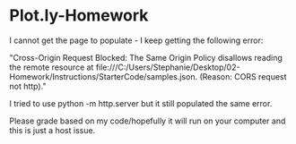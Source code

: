 # Plot.ly-Homework

I cannot get the page to populate - I keep getting the following error: 

 "Cross-Origin Request Blocked: The Same Origin Policy disallows reading the remote resource at file:///C:/Users/Stephanie/Desktop/02-Homework/Instructions/StarterCode/samples.json. (Reason: CORS request not http)."
 
 I tried to use python -m http.server but it still populated the same error.
 
 Please grade based on my code/hopefully it will run on your computer and this is just a host issue.

